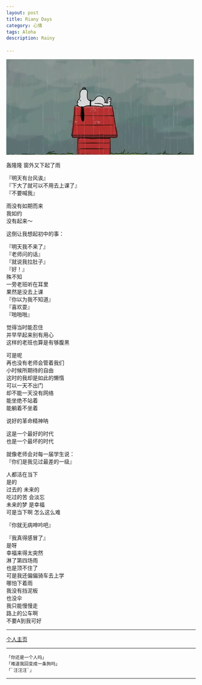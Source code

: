 ```yaml
---
layout: post
title: Riany Days
category: 心情
tags: Aloha
description: Rainy

---
```


![](https://raw.githubusercontent.com/Ashtray/Ashtray.github.io/master/res/223009nyenz6lc0bcmymcn.gif)  
  
轰隆隆 窗外又下起了雨  

 <!-- more -->

『明天有台风诶』  
『下大了就可以不用去上课了』  
『不要喊我』  


雨没有如期而来  
我如约  
没有起来～  

这倒让我想起初中的事：

『明天我不来了』  
『老师问的话』  
『就说我拉肚子』  
『好！』  
殊不知  
一旁老班听在耳里  
果然是没去上课  
『你以为我不知道』  
『喜欢耍』  
『啪啪啪』  


觉得当时能忍住  
并早早起来别有用心  
这样的老班也算是有够腹黑  

可是呢  
再也没有老师会管着我们  
小时候所期待的自由  
这时的我却是如此的懒惰  
可以一天不出门  
却不能一天没有网络  
能坐绝不站着  
能躺着不坐着  

说好的革命精神呐  

这是一个最好的时代  
也是一个最坏的时代  

就像老师会对每一届学生说：  
『你们是我见过最差的一级』  

人都活在当下  
是的  
过去的 未来的   
吃过的苦 会淡忘  
未来的梦 是幸福  
可是当下啊 怎么这么难  

『你就无病呻吟吧』  

『我真得感冒了』  
是呀  
幸福来得太突然  
淋了第四场雨  
也是顶不住了  
可是我还偏偏骑车去上学  
哪怕下着雨  
我没有挡泥板  
也没伞  
我只能慢慢走  
路上的公车啊  
不要A到我可好  



--------------------

[个人主页](http://Ashtray.github.io)

----------

	「你还是一个人吗」
	「难道我回变成一条狗吗」
	「`汪汪汪`」
-----------------
    
 
